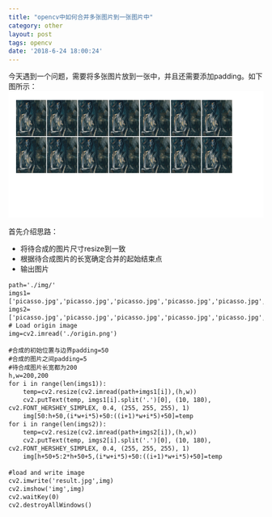 ```yaml
---
title: "opencv中如何合并多张图片到一张图片中"
category: other
layout: post
tags: opencv
date: '2018-6-24 18:00:24'
---
```



今天遇到一个问题，需要将多张图片放到一张中，并且还需要添加padding。如下图所示：
<img src="/imgs/opencv-merge.jpg" alt="opencv merge" height="250">

首先介绍思路：

- 将待合成的图片尺寸resize到一致
- 根据待合成图片的长宽确定合并的起始结束点
- 输出图片

```
path='./img/'
imgs1=['picasso.jpg','picasso.jpg','picasso.jpg','picasso.jpg','picasso.jpg','picasso.jpg','picasso.jpg']
imgs2=['picasso.jpg','picasso.jpg','picasso.jpg','picasso.jpg','picasso.jpg','picasso.jpg','picasso.jpg']
# Load origin image
img=cv2.imread('./origin.png')

#合成的初始位置与边界padding=50
#合成的图片之间padding=5
#待合成图片长宽都为200
h,w=200,200
for i in range(len(imgs1)):
	temp=cv2.resize(cv2.imread(path+imgs1[i]),(h,w))
	cv2.putText(temp, imgs1[i].split('.')[0], (10, 180), cv2.FONT_HERSHEY_SIMPLEX, 0.4, (255, 255, 255), 1)
	img[50:h+50,(i*w+i*5)+50:((i+1)*w+i*5)+50]=temp
for i in range(len(imgs2)):
	temp=cv2.resize(cv2.imread(path+imgs2[i]),(h,w))
	cv2.putText(temp, imgs2[i].split('.')[0], (10, 180), cv2.FONT_HERSHEY_SIMPLEX, 0.4, (255, 255, 255), 1)
	img[h+50+5:2*h+50+5,(i*w+i*5)+50:((i+1)*w+i*5)+50]=temp

#load and write image
cv2.imwrite('result.jpg',img)
cv2.imshow('img',img)
cv2.waitKey(0)
cv2.destroyAllWindows()
```